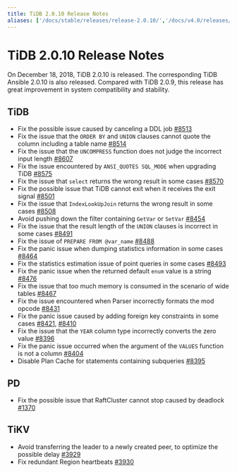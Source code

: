 ```yaml
---
title: TiDB 2.0.10 Release Notes
aliases: ['/docs/stable/releases/release-2.0.10/','/docs/v4.0/releases/release-2.0.10/','/docs/stable/releases/2.0.10/']
---
```


# TiDB 2.0.10 Release Notes

On December 18, 2018, TiDB 2.0.10 is released. The corresponding TiDB Ansible 2.0.10 is also released. Compared with TiDB 2.0.9, this release has great improvement in system compatibility and stability.

## TiDB

- Fix the possible issue caused by canceling a DDL job [#8513](https://github.com/pingcap/tidb/pull/8513)
- Fix the issue that the `ORDER BY` and `UNION` clauses cannot quote the column including a table name [#8514](https://github.com/pingcap/tidb/pull/8514)
- Fix the issue that the `UNCOMPRESS` function does not judge the incorrect input length [#8607](https://github.com/pingcap/tidb/pull/8607)
- Fix the issue encountered by `ANSI_QUOTES SQL_MODE` when upgrading TiDB [#8575](https://github.com/pingcap/tidb/pull/8575)
- Fix the issue that `select` returns the wrong result in some cases [#8570](https://github.com/pingcap/tidb/pull/8570)
- Fix the possible issue that TiDB cannot exit when it receives the exit signal [#8501](https://github.com/pingcap/tidb/pull/8501)
- Fix the issue that `IndexLookUpJoin` returns the wrong result in some cases [#8508](https://github.com/pingcap/tidb/pull/8508)
- Avoid pushing down the filter containing `GetVar` or `SetVar` [#8454](https://github.com/pingcap/tidb/pull/8454)
- Fix the issue that the result length of the `UNION` clauses is incorrect in some cases [#8491](https://github.com/pingcap/tidb/pull/8491)
- Fix the issue of `PREPARE FROM @var_name` [#8488](https://github.com/pingcap/tidb/pull/8488)
- Fix the panic issue when dumping statistics information in some cases [#8464](https://github.com/pingcap/tidb/pull/8464)
- Fix the statistics estimation issue of point queries in some cases [#8493](https://github.com/pingcap/tidb/pull/8493)
- Fix the panic issue when the returned default `enum` value is a string [#8476](https://github.com/pingcap/tidb/pull/8476)
- Fix the issue that too much memory is consumed in the scenario of wide tables [#8467](https://github.com/pingcap/tidb/pull/8467)
- Fix the issue encountered when Parser incorrectly formats the mod opcode [#8431](https://github.com/pingcap/tidb/pull/8431)
- Fix the panic issue caused by adding foreign key constraints in some cases [#8421](https://github.com/pingcap/tidb/pull/8421), [#8410](https://github.com/pingcap/tidb/pull/8410)
- Fix the issue that the `YEAR` column type incorrectly converts the zero value [#8396](https://github.com/pingcap/tidb/pull/8396)
- Fix the panic issue occurred when the argument of the `VALUES` function is not a column [#8404](https://github.com/pingcap/tidb/pull/8404)
- Disable Plan Cache for statements containing subqueries [#8395](https://github.com/pingcap/tidb/pull/8395)

## PD

- Fix the possible issue that RaftCluster cannot stop caused by deadlock [#1370](https://github.com/pingcap/pd/pull/1370)

## TiKV

- Avoid transferring the leader to a newly created peer, to optimize the possible delay [#3929](https://github.com/tikv/tikv/pull/3929)
- Fix redundant Region heartbeats [#3930](https://github.com/tikv/tikv/pull/3930)
